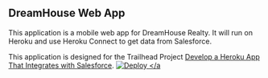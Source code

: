 DreamHouse Web App
------------------

This application is a mobile web app for DreamHouse Realty. It will run on Heroku and use Heroku Connect to get data from Salesforce.

This application is designed for the Trailhead Project [Develop a Heroku App That Integrates with Salesforce](https://trailhead.salesforce.com/content/learn/projects/develop-heroku-applications).
<a href="https://heroku.com/deploy">
  <img src="https://www.herokucdn.com/deploy/button.svg" alt="Deploy">
</a 
